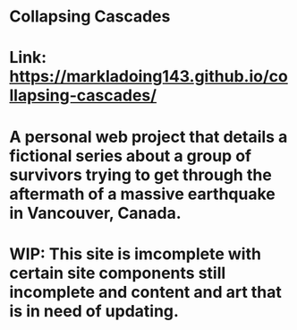 # Collapsing Cascades
# Link: https://markladoing143.github.io/collapsing-cascades/
# 
# A personal web project that details a fictional series about a group of survivors trying to get through the aftermath of a massive earthquake in Vancouver, Canada.
#
# WIP: This site is imcomplete with certain site components still incomplete and content and art that is in need of updating.
